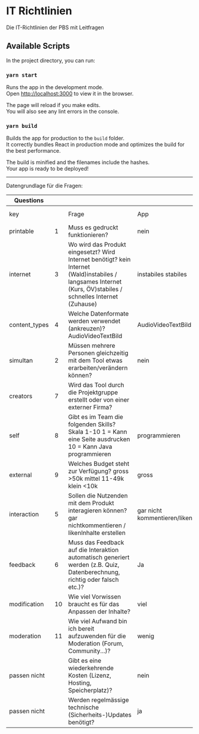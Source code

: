 # IT Richtlinien

Die IT-Richtlinien der PBS mit Leitfragen

## Available Scripts

In the project directory, you can run:

### `yarn start`

Runs the app in the development mode.\
Open [http://localhost:3000](http://localhost:3000) to view it in the browser.

The page will reload if you make edits.\
You will also see any lint errors in the console.

### `yarn build`

Builds the app for production to the `build` folder.\
It correctly bundles React in production mode and optimizes the build for the best performance.

The build is minified and the filenames include the hashes.\
Your app is ready to be deployed!

----
Datengrundlage für die Fragen:



| Questions     |    |                                                                                                                                                               |                              |                    |                                   |                                                |                              |                                   |                                                |                                   |                                                |                                                |
|---------------|----|---------------------------------------------------------------------------------------------------------------------------------------------------------------|------------------------------|--------------------|-----------------------------------|------------------------------------------------|------------------------------|-----------------------------------|------------------------------------------------|-----------------------------------|------------------------------------------------|------------------------------------------------|
| key           |    | Frage                                                                                                                                                         | App                          | Game               | Youtube kanal video platform      | eLearning                                      | Website                      | Podcast                           | office (formular)                              | PDF                               | PM Tool (z. B. Trello)                         | kollaborative Plattformen                      |
| printable     | 1  | Muss es gedruckt funktionieren?                                                                                                                               | nein                         | nein               | nein                              | nein                                           | nein                         | nein                              | nein                                           | ja                                | nein                                           | nein                                           |
| internet      | 3  | Wo wird das Produkt eingesetzt? Wird Internet benötigt? kein Internet (Wald)instabiles / langsames Internet (Kurs, ÖV)stabiles / schnelles Internet (Zuhause) | instabiles stabiles          | stabiles           | kein Internet instabiles stabiles | instabiles stabiles                            | instabiles stabiles          | kein internet instabiles stabiles | instabiles stabiles                            | kein internet instabiles stabiles | instabiles stabiles                            | stabiles                                       |
| content_types | 4  | Welche Datenformate werden verwendet (ankreuzen)? AudioVideoTextBild                                                                                          | AudioVideoTextBild           | AudioVideoTextBild | AudioVideoBild                    | AudioVideoTextBild                             | AudioVideoTextBild           | audio                             | text bild                                      | text bild                         | text bild                                      | text bild                                      |
| simultan      | 2  | Müssen mehrere Personen gleichzeitig mit dem Tool etwas erarbeiten/verändern können?                                                                          | nein                         | nein               | nein                              | ja                                             | ja                           | nein                              | ja                                             | ja                                | ja                                             | ja                                             |
| creators      | 7  | Wird das Tool durch die Projektgruppe erstellt oder von einer externer Firma?                                                                                 |                              |                    |                                   |                                                |                              |                                   |                                                |                                   |                                                |                                                |
| self          | 8  | Gibt es im Team die folgenden Skills? Skala 1-10 1 = Kann eine Seite ausdrucken 10 = Kann Java programmieren                                                  | programmieren                | programmieren      | hochladen                         | programmieren light                            | programmieren light          | hochladen                         | Basic                                          | Basic                             | Basic                                          | Programmieren light                            |
| external      | 9  | Welches Budget steht zur Verfügung? gross >50k mittel 11-49k klein <10k                                                                                       | gross                        | gross              | klein                             | mittel                                         | klein                        | klein                             | klein                                          | klein                             | klein                                          | mittel                                         |
| interaction   | 5  | Sollen die Nutzenden mit dem Produkt interagieren können? gar nichtkommentieren / likenInhalte erstellen                                                      | gar nicht kommentieren/liken | gar nicht          | gar nicht kommentieren/liken      | gar nicht kommentieren/liken Inhalte erstellen | gar nicht kommentieren/liken | gar nicht kommentieren/liken      | gar nicht kommentieren/liken Inhalte erstellen | gar nicht                         | gar nicht kommentieren/liken Inhalte erstellen | gar nicht kommentieren/liken Inhalte erstellen |
| feedback      | 6  | Muss das Feedback auf die Interaktion automatisch generiert werden (z.B. Quiz, Datenberechnung, richtig oder falsch etc.)?                                    | Ja                           | Ja                 | Nein                              | ja                                             | Ja                           | Nein                              | nein                                           | Nein                              | Ja                                             | Ja                                             |
| modification  | 10 | Wie viel Vorwissen braucht es für das Anpassen der Inhalte?                                                                                                   | viel                         | viel               | mittel                            | viel                                           | mittel                       | mittel                            | wenig                                          | wenig                             | wenig                                          | viel                                           |
| moderation    | 11 | Wie viel Aufwand bin ich bereit aufzuwenden für die Moderation (Forum, Community...)?                                                                         | wenig                        | kein               | viel                              | viel                                           | kein                         | viel                              | wenig                                          | kein                              | viel                                           | viel                                           |
| passen nicht  |    | Gibt es eine wiederkehrende Kosten (Lizenz, Hosting, Speicherplatz)?                                                                                          | nein                         | ja                 | ja?                               | ja                                             | ja                           | ja?                               | tendent ja                                     | nein                              | tendenz ja                                     | ja                                             |
| passen nicht  |    | Werden regelmässige technische (Sicherheits-)Updates benötigt?                                                                                                | ja                           | ja                 | nein                              | nein                                           | ja                           | nein                              | nein                                           | nein                              | nein                                           | nein                                           |

